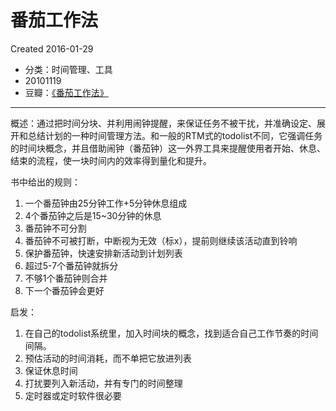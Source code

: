 # 番茄工作法
Created 2016-01-29

* 分类：时间管理、工具
* 20101119
* 豆瓣：[《番茄工作法》](http://book.douban.com/subject/4198078/)

---
 
概述：通过把时间分块、并利用闹钟提醒，来保证任务不被干扰，并准确设定、展开和总结计划的一种时间管理方法。和一般的RTM式的todolist不同，它强调任务的时间块概念，并且借助闹钟（番茄钟）这一外界工具来提醒使用者开始、休息、结束的流程，使一块时间内的效率得到量化和提升。
 
书中给出的规则：

1. 一个番茄钟由25分钟工作+5分钟休息组成
2. 4个番茄钟之后是15~30分钟的休息
3. 番茄钟不可分割
4. 番茄钟不可被打断，中断视为无效（标x），提前则继续该活动直到铃响
5. 保护番茄钟，快速安排新活动到计划列表
6. 超过5-7个番茄钟就拆分
7. 不够1个番茄钟则合并
8. 下一个番茄钟会更好
 
启发：

1. 在自己的todolist系统里，加入时间块的概念，找到适合自己工作节奏的时间间隔。
2. 预估活动的时间消耗，而不单把它放进列表
3. 保证休息时间
4. 打扰要列入新活动，并有专门的时间整理
5. 定时器或定时软件很必要